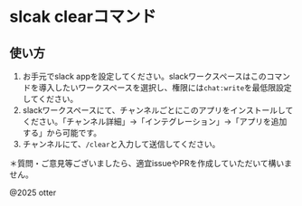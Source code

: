 # slcak clearコマンド

## 使い方

1. お手元でslack appを設定してください。slackワークスペースはこのコマンドを導入したいワークスペースを選択し、権限には`chat:write`を最低限設定してください。
2. slackワークスペースにて、チャンネルごとにこのアプリをインストールしてください。「チャンネル詳細」→「インテグレーション」→「アプリを追加する」から可能です。
3. チャンネルにて、`/clear`と入力して送信してください。

＊質問・ご意見等ございましたら、適宜issueやPRを作成していただいて構いません。

@2025 otter